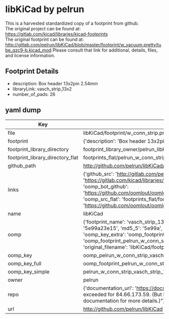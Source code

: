 # libKiCad by pelrun  
This is a harvested standardized copy of a footprint from github.  
The original project can be found at:  
https://gitlab.com/kicad/libraries/kicad-footprints  
The original footprint can be found at:
http://gitlab.com/pelrun/libKiCad/blob/master/footprint/w_vacuum.pretty/tube_gzc9-b.kicad_mod
Please consult that link for additional, details, files, and license information.  
## Footprint Details
* description: Box header 13x2pin 2.54mm  
* libraryLink: vasch_strip_13x2  
* number_of_pads: 26  
## yaml dump  
| Key | Value |  
| --- | --- |  
| file | libKiCad/footprint/w_conn_strip.pretty/vasch_strip_13x2.kicad_mod |  
| footprint | {'description': 'Box header 13x2pin 2.54mm', 'libraryLink': 'vasch_strip_13x2', 'number_of_pads': 26} |  
| footprint_library_directory | footprint_library_owner/pelrun_libKiCad |  
| footprint_library_directory_flat | footprints_flat/pelrun_w_conn_strip_vasch_strip_13x2/working |  
| github_path | http://github.com/pelrun/libKiCad/blob/master/footprint/w_conn_strip.pretty/vasch_strip_13x2.kicad_mod |  
| links | {'github_src': 'http://gitlab.com/pelrun/libKiCad/blob/master/footprint/w_vacuum.pretty/tube_gzc9-b.kicad_mod', 'github_src_repo': 'https://gitlab.com/kicad/libraries/kicad-footprints', 'oomp_bot': 'footprints/pelrun_w_conn_strip_vasch_strip_13x2/working', 'oomp_bot_github': 'https://github.com/oomlout/oomlout_oomp_footprint_bot/tree/main/footprints/pelrun_w_conn_strip_vasch_strip_13x2/working', 'oomp_src_flat': 'footprints_flat/footprints_flat/pelrun_w_conn_strip_vasch_strip_13x2/working', 'oomp_src_flat_github': 'https://github.com/oomlout/oomlout_oomp_footprint_src/tree/main/footprints_flat/pelrun_w_conn_strip_vasch_strip_13x2/working'} |  
| name | libKiCad |  
| oomp | {'footprint_name': 'vasch_strip_13x2', 'library_name': 'w_conn_strip', 'md5': '5e99a23e158245da0966414916260cd9', 'md5_10': '5e99a23e15', 'md5_5': '5e99a', 'md5_6': '5e99a2', 'oomp_key': 'oomp_pelrun_w_conn_strip_vasch_strip_13x2', 'oomp_key_extra': 'oomp_footprint_pelrun_w_conn_strip_vasch_strip_13x2', 'oomp_key_full': 'oomp_footprint_pelrun_w_conn_strip_vasch_strip_13x2_5e99a2', 'oomp_key_simple': 'pelrun_w_conn_strip_vasch_strip_13x2', 'original_filename': 'libKiCad/footprint/w_conn_strip.pretty/vasch_strip_13x2.kicad_mod', 'owner_name': 'pelrun'} |  
| oomp_key | oomp_pelrun_w_conn_strip_vasch_strip_13x2 |  
| oomp_key_full | oomp_footprint_pelrun_w_conn_strip_vasch_strip_13x2 |  
| oomp_key_simple | pelrun_w_conn_strip_vasch_strip_13x2 |  
| owner | pelrun |  
| repo | {'documentation_url': 'https://docs.github.com/rest/overview/resources-in-the-rest-api#rate-limiting', 'message': "API rate limit exceeded for 84.66.173.59. (But here's the good news: Authenticated requests get a higher rate limit. Check out the documentation for more details.)"} |  
| url | http://github.com/pelrun/libKiCad |  

